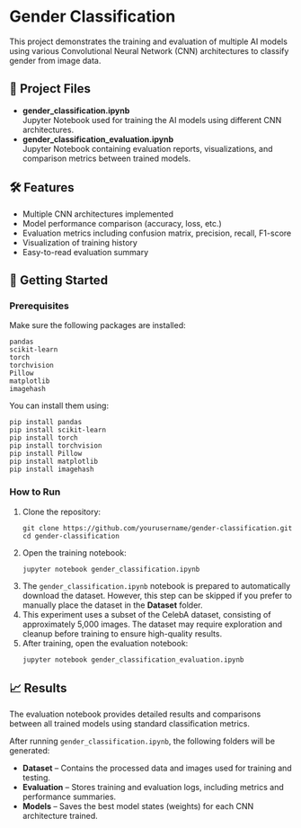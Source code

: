 <h1>Gender Classification</h1>
<p>
  This project demonstrates the training and evaluation of multiple AI models using various Convolutional Neural Network (CNN) architectures to classify gender from image data.
</p>

<h2>📂 Project Files</h2>
<ul>
  <li><strong>gender_classification.ipynb</strong><br>
      Jupyter Notebook used for training the AI models using different CNN architectures.</li>
  <li><strong>gender_classification_evaluation.ipynb</strong><br>
      Jupyter Notebook containing evaluation reports, visualizations, and comparison metrics between trained models.</li>
</ul>

<h2>🛠 Features</h2>
<ul>
  <li>Multiple CNN architectures implemented</li>
  <li>Model performance comparison (accuracy, loss, etc.)</li>
  <li>Evaluation metrics including confusion matrix, precision, recall, F1-score</li>
  <li>Visualization of training history</li>
  <li>Easy-to-read evaluation summary</li>
</ul>

<h2>🚀 Getting Started</h2>

<h3>Prerequisites</h3>
<p>Make sure the following packages are installed:</p>

<pre><code>pandas
scikit-learn
torch
torchvision
Pillow
matplotlib
imagehash
</code></pre>

<p>You can install them using:</p>

<pre><code>pip install pandas
pip install scikit-learn
pip install torch
pip install torchvision
pip install Pillow
pip install matplotlib
pip install imagehash
</code></pre>

<h3>How to Run</h3>
<ol>
  <li>Clone the repository:
    <pre><code>git clone https://github.com/yourusername/gender-classification.git
cd gender-classification</code></pre>
  </li>
  <li>Open the training notebook:
    <pre><code>jupyter notebook gender_classification.ipynb</code></pre>
  </li>
  <li>The <code>gender_classification.ipynb</code> notebook is prepared to automatically download the dataset. However, this step can be skipped if you prefer to manually place the dataset in the <strong>Dataset</strong> folder.</li>
  <li>This experiment uses a subset of the CelebA dataset, consisting of approximately 5,000 images. The dataset may require exploration and cleanup before training to ensure high-quality results.</li>
  <li>After training, open the evaluation notebook:
    <pre><code>jupyter notebook gender_classification_evaluation.ipynb</code></pre>
  </li>
</ol>

<h2>📈 Results</h2>
<p>The evaluation notebook provides detailed results and comparisons between all trained models using standard classification metrics.</p>
<p>After running <code>gender_classification.ipynb</code>, the following folders will be generated:</p>
<ul>
  <li><strong>Dataset</strong> – Contains the processed data and images used for training and testing.</li>
  <li><strong>Evaluation</strong> – Stores training and evaluation logs, including metrics and performance summaries.</li>
  <li><strong>Models</strong> – Saves the best model states (weights) for each CNN architecture trained.</li>
</ul>
